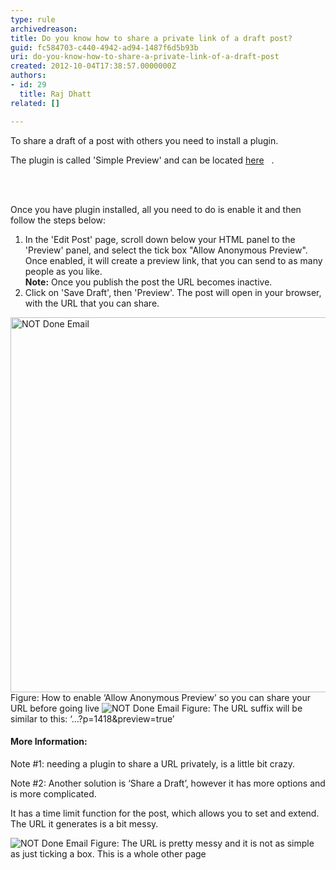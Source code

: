 ```yaml
---
type: rule
archivedreason: 
title: Do you know how to share a private link of a draft post?
guid: fc584703-c440-4942-ad94-1487f6d5b93b
uri: do-you-know-how-to-share-a-private-link-of-a-draft-post
created: 2012-10-04T17:38:57.0000000Z
authors:
- id: 29
  title: Raj Dhatt
related: []

---
```



<p>To share a draft of a post with others you need to install a plugin.</p>
<p>The plugin is called 'Simple Preview' and can be located <a href="http&#58;//gabriel.nagmay.com/2009/10/simple-preview/" target="_blank">here</a> <img title="You are now leaving SSW" src="/_LAYOUTS/15/Images/SSW/external.gif" alt="" /> <img title="You are now leaving SSW" src="/_LAYOUTS/15/Images/SSW/external.gif" alt="" /> <img title="You are now leaving SSW" src="/_LAYOUTS/15/Images/SSW/external.gif" alt="" />.
</p>
<br><excerpt class='endintro'></excerpt><br>
<p>Once you have plugin installed, all you need to do is enable it and then follow the steps below&#58;</p>
<ol>
<li>In the 'Edit Post' page, scroll down below your HTML panel to the 'Preview' panel, and select the tick box &quot;Allow Anonymous Preview&quot;.<br>
Once enabled, it will create a preview link, that you can send to as many people as you like. <br>
<strong>Note&#58;</strong> Once you publish the post the URL becomes inactive.</li>
<li>Click on 'Save Draft', then 'Preview'. The post will open in your browser, with the URL that you can share.</li>
</ol>
<img class="ms-rteCustom-ImageArea" alt="NOT Done Email" src="/WebSites/RulesToBetterWordPress/PublishingImages/wp-allow-anonymous-preview.jpg" style="width&#58;600px;" />
<span class="ms-rteCustom-FigureNormal">Figure&#58; How to enable ‘Allow Anonymous Preview’ so you can share your URL before going live</span>

<img class="ms-rteCustom-ImageArea" alt="NOT Done Email" src="/WebSites/RulesToBetterWordPress/PublishingImages/wp-preview-url.jpg" />
<span class="ms-rteCustom-FigureNormal">Figure&#58; The URL suffix will be similar to this&#58; ‘…?p=1418&amp;preview=true’</span>

<h4>More Information&#58;</h4>
<p>Note #1&#58; needing a plugin to share a URL privately, is a little bit crazy.</p>
<p>Note #2&#58; Another solution is ‘Share a Draft’, however it has more options and is more complicated.</p>
<p>It has a time limit function for the post, which allows you to set and extend. The URL it generates is a bit messy.</p>

<img class="ms-rteCustom-ImageArea" alt="NOT Done Email" src="/WebSites/RulesToBetterWordPress/PublishingImages/wp-share-draft-screenshot.jpg" />
<span class="ms-rteCustom-FigureNormal">Figure&#58; The URL is pretty messy and it is not as simple as just ticking a box. This is a whole other page</span>



